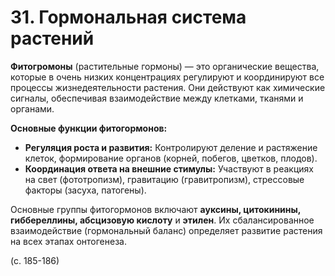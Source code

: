 # 31. Гормональная система растений

**Фитогромоны** (растительные гормоны) — это органические вещества, которые в очень низких концентрациях регулируют и координируют все процессы жизнедеятельности растения. Они действуют как химические сигналы, обеспечивая взаимодействие между клетками, тканями и органами.

**Основные функции фитогормонов:**

*   **Регуляция роста и развития:** Контролируют деление и растяжение клеток, формирование органов (корней, побегов, цветков, плодов).
*   **Координация ответа на внешние стимулы:** Участвуют в реакциях на свет (фототропизм), гравитацию (гравитропизм), стрессовые факторы (засуха, патогены).

Основные группы фитогормонов включают **ауксины, цитокинины, гиббереллины, абсцизовую кислоту** и **этилен**. Их сбалансированное взаимодействие (гормональный баланс) определяет развитие растения на всех этапах онтогенеза.

(с. 185-186)
